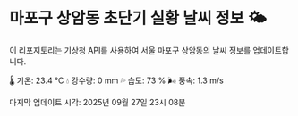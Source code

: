 
# 마포구 상암동 초단기 실황 날씨 정보 🌤️

이 리포지토리는 기상청 API를 사용하여 서울 마포구 상암동의 날씨 정보를 업데이트합니다. 

🌡️ 기온: 23.4 ℃
💧 강수량: 0 mm
💦 습도: 73 %
🌬️ 풍속: 1.3 m/s

마지막 업데이트 시각: 2025년 09월 27일 23시 08분    
